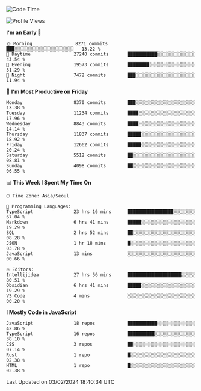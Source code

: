 <!--START_SECTION:waka-->
![Code Time](http://img.shields.io/badge/Code%20Time-5%2C609%20hrs%2055%20mins-blue)

![Profile Views](http://img.shields.io/badge/Profile%20Views-0-blue)

**I'm an Early 🐤** 

```text
🌞 Morning                8271 commits        ███░░░░░░░░░░░░░░░░░░░░░░   13.22 % 
🌆 Daytime                27240 commits       ███████████░░░░░░░░░░░░░░   43.54 % 
🌃 Evening                19573 commits       ████████░░░░░░░░░░░░░░░░░   31.29 % 
🌙 Night                  7472 commits        ███░░░░░░░░░░░░░░░░░░░░░░   11.94 % 
```
📅 **I'm Most Productive on Friday** 

```text
Monday                   8370 commits        ███░░░░░░░░░░░░░░░░░░░░░░   13.38 % 
Tuesday                  11234 commits       ████░░░░░░░░░░░░░░░░░░░░░   17.96 % 
Wednesday                8843 commits        ████░░░░░░░░░░░░░░░░░░░░░   14.14 % 
Thursday                 11837 commits       █████░░░░░░░░░░░░░░░░░░░░   18.92 % 
Friday                   12662 commits       █████░░░░░░░░░░░░░░░░░░░░   20.24 % 
Saturday                 5512 commits        ██░░░░░░░░░░░░░░░░░░░░░░░   08.81 % 
Sunday                   4098 commits        ██░░░░░░░░░░░░░░░░░░░░░░░   06.55 % 
```


📊 **This Week I Spent My Time On** 

```text
🕑︎ Time Zone: Asia/Seoul

💬 Programming Languages: 
TypeScript               23 hrs 16 mins      █████████████████░░░░░░░░   67.04 % 
Markdown                 6 hrs 41 mins       █████░░░░░░░░░░░░░░░░░░░░   19.29 % 
SQL                      2 hrs 52 mins       ██░░░░░░░░░░░░░░░░░░░░░░░   08.28 % 
JSON                     1 hr 18 mins        █░░░░░░░░░░░░░░░░░░░░░░░░   03.78 % 
JavaScript               13 mins             ░░░░░░░░░░░░░░░░░░░░░░░░░   00.66 % 

🔥 Editors: 
Intellijidea             27 hrs 56 mins      ████████████████████░░░░░   80.51 % 
Obsidian                 6 hrs 41 mins       █████░░░░░░░░░░░░░░░░░░░░   19.29 % 
VS Code                  4 mins              ░░░░░░░░░░░░░░░░░░░░░░░░░   00.20 % 
```

**I Mostly Code in JavaScript** 

```text
JavaScript               18 repos            ███████████░░░░░░░░░░░░░░   42.86 % 
TypeScript               16 repos            ██████████░░░░░░░░░░░░░░░   38.10 % 
CSS                      3 repos             ██░░░░░░░░░░░░░░░░░░░░░░░   07.14 % 
Rust                     1 repo              █░░░░░░░░░░░░░░░░░░░░░░░░   02.38 % 
HTML                     1 repo              █░░░░░░░░░░░░░░░░░░░░░░░░   02.38 % 
```




 Last Updated on 03/02/2024 18:40:34 UTC
<!--END_SECTION:waka-->
